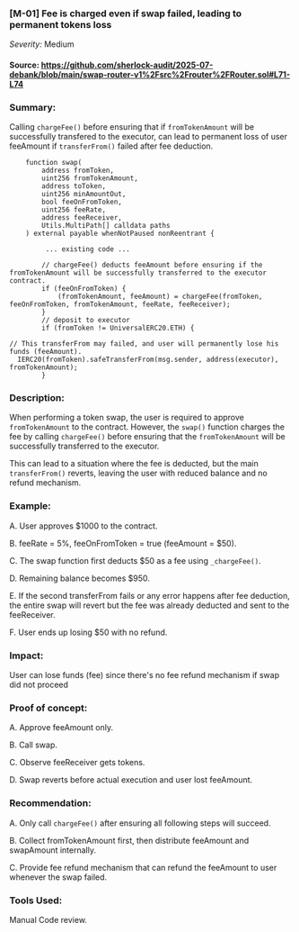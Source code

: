 ### [M-01] Fee is charged even if swap failed, leading to permanent tokens loss 

_Severity:_ Medium

#### Source: https://github.com/sherlock-audit/2025-07-debank/blob/main/swap-router-v1%2Fsrc%2Frouter%2FRouter.sol#L71-L74



### Summary: 
Calling `chargeFee()` before ensuring that if `fromTokenAmount` will be successfully transfered to the executor, can lead to permanent loss of user feeAmount if `transferFrom()` failed after fee deduction.

```solidity
    function swap(
        address fromToken,
        uint256 fromTokenAmount,
        address toToken,
        uint256 minAmountOut,
        bool feeOnFromToken,
        uint256 feeRate,
        address feeReceiver,
        Utils.MultiPath[] calldata paths
    ) external payable whenNotPaused nonReentrant {

         ... existing code ...

        // chargeFee() deducts feeAmount before ensuring if the fromTokenAmount will be successfully transferred to the executor contract.
        if (feeOnFromToken) {
            (fromTokenAmount, feeAmount) = chargeFee(fromToken, feeOnFromToken, fromTokenAmount, feeRate, feeReceiver);
        }
        // deposit to executor
        if (fromToken != UniversalERC20.ETH) {

// This transferFrom may failed, and user will permanently lose his funds (feeAmount).
  IERC20(fromToken).safeTransferFrom(msg.sender, address(executor), fromTokenAmount);
        }
```



### Description:
When performing a token swap, the user is required to approve `fromTokenAmount` to the contract. However, the `swap()` function charges the fee by calling `chargeFee()` before ensuring that the `fromTokenAmount` will be successfully transferred to the executor.

This can lead to a situation where the fee is deducted, but the main `transferFrom()` reverts, leaving the user with reduced balance and no refund mechanism.

### Example:

A. User approves $1000 to the contract.

B. feeRate = 5%, feeOnFromToken = true (feeAmount = $50).

C. The swap function first deducts $50 as a fee using `_chargeFee()`.

D. Remaining balance becomes $950.


E. If the second transferFrom fails or any error happens after fee deduction, the entire swap will revert but the fee was already deducted and sent to the feeReceiver.

F. User ends up losing $50 with no refund.




### Impact:
User can lose funds (fee) since there's no fee refund mechanism if swap did not proceed



### Proof of concept:
A. Approve feeAmount only.

B. Call swap.

C. Observe feeReceiver gets tokens.

D. Swap reverts before actual execution and user lost feeAmount.



### Recommendation: 
A. Only call `chargeFee()` after ensuring all following steps will succeed.

B. Collect fromTokenAmount first, then distribute feeAmount and swapAmount internally.

C. Provide fee refund mechanism that can refund the feeAmount to user whenever the swap failed.



### Tools Used:
Manual Code review.